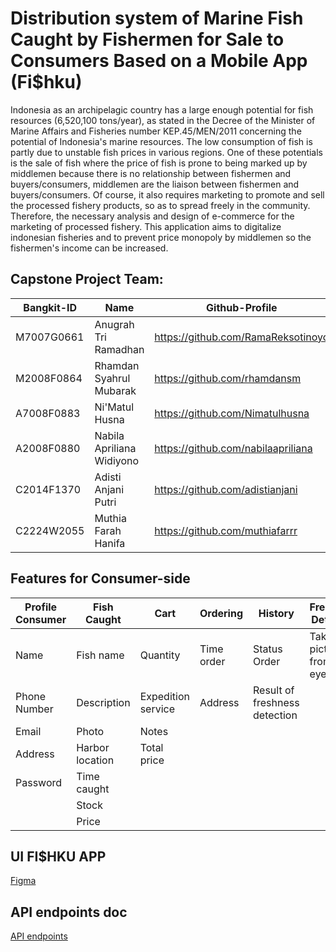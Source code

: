 # Distribution system of Marine Fish Caught by Fishermen for Sale to Consumers Based on a Mobile App (Fi$hku)


Indonesia as an archipelagic country has a large enough potential for fish resources (6,520,100 tons/year), as stated in the Decree of the Minister of Marine Affairs and Fisheries number KEP.45/MEN/2011 concerning the potential of Indonesia's marine resources. The low consumption of fish is partly due to unstable fish prices in various regions. One of these potentials is the sale of fish where the price of fish is prone to being marked up by middlemen because there is no relationship between fishermen and buyers/consumers, middlemen are the liaison between fishermen and buyers/consumers. Of course, it also requires marketing to promote and sell the processed fishery products, so as to spread freely in the community. Therefore, the necessary analysis and design of e-commerce for the marketing of processed fishery. This application aims to digitalize indonesian fisheries and to prevent price monopoly by middlemen so the fishermen's income can be increased.

## Capstone Project Team: 
| Bangkit-ID | Name | Github-Profile |
| ------ | ------ | ------ | 
| M7007G0661 | Anugrah Tri Ramadhan | https://github.com/RamaReksotinoyo |
| M2008F0864 | Rhamdan Syahrul Mubarak | https://github.com/rhamdansm |
| A7008F0883 | Ni'Matul Husna | https://github.com/Nimatulhusna |
| A2008F0880 | Nabila Apriliana Widiyono | https://github.com/nabilaapriliana |
| C2014F1370 | Adisti Anjani Putri | https://github.com/adistianjani |
| C2224W2055 | Muthia Farah Hanifa |  https://github.com/muthiafarrr |



## Features for Consumer-side

| Profile Consumer | Fish Caught | Cart | Ordering | History | Freshness Detection |
| ------ | ------ | ------ | ----- | ----- | ----- |
| Name | Fish name | Quantity | Time order | Status Order | Take a picture from fish eye |
| Phone Number | Description  | Expedition service | Address  | Result of freshness detection |
| Email | Photo | Notes |  |  | |
| Address | Harbor location | Total price |  |  | |
| Password | Time caught |  |  |  | |
|  | Stock |  |  |  | |
|  | Price |  |  |  | |



<!-- UI FI$HKU APP -->
## UI FI$HKU APP

[Figma](https://www.figma.com/file/zw1PcImhnitHGJJzz3kz1u/FI%24HKU-APP?node-id=0%3A1)


## API endpoints doc

[API endpoints](https://docs.google.com/spreadsheets/d/1omsQ0-AptgsEa4gTAkWx9a4gFRtGzfAZEsuSfxWwBIU/edit?usp=sharing)
